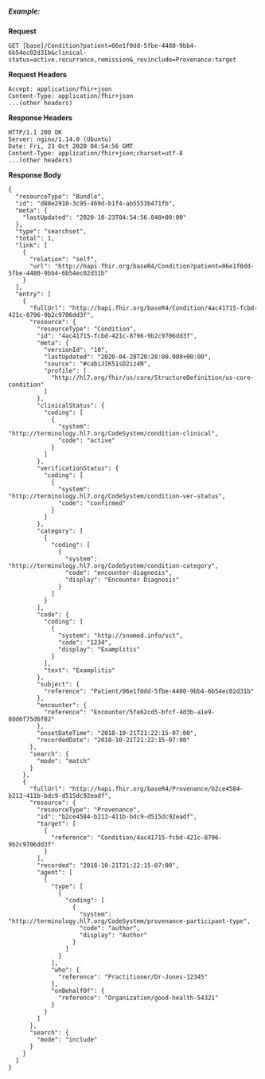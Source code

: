 <!--
#### Scenario

Payer A Seeks Insured Person/Patient B's Active Conditions from Provider C to confirm medical necessity.

##### Preconditions and Assumptions:

- Payer A is authorized and has the appropriate scopes to access the health records of Patient B from Provider C using FHIR RESTful Queries
- Payer A knows the *logical id* of the resource for Patient B
- Payer A knows the appropriate codes for searching for active conditions

Following guidance in US Core searches for all active conditions using the combination of the patient and clinical-status search parameters:

`GET [base]/Condition?patient=[reference]&clinical-status=active,recurrance,remission
`
-->

##### Example:

**Request**
~~~
GET [base]/Condition?patient=06e1f0dd-5fbe-4480-9bb4-6b54ec02d31b&clinical-status=active,recurrance,remission&_revinclude=Provenance:target
~~~

**Request Headers**

~~~
Accept: application/fhir+json
Content-Type: application/fhir+json
...(other headers)
~~~

**Response Headers**

~~~
HTTP/1.1 200 OK
Server: nginx/1.14.0 (Ubuntu)
Date: Fri, 23 Oct 2020 04:54:56 GMT
Content-Type: application/fhir+json;charset=utf-8
...(other headers)
~~~

**Response Body**

~~~
{
  "resourceType": "Bundle",
  "id": "d88e2910-3c95-469d-b1f4-ab5553b471fb",
  "meta": {
    "lastUpdated": "2020-10-23T04:54:56.048+00:00"
  },
  "type": "searchset",
  "total": 1,
  "link": [
    {
      "relation": "self",
      "url": "http://hapi.fhir.org/baseR4/Condition?patient=06e1f0dd-5fbe-4480-9bb4-6b54ec02d31b"
    }
  ],
  "entry": [
    {
      "fullUrl": "http://hapi.fhir.org/baseR4/Condition/4ac41715-fcbd-421c-8796-9b2c9706dd3f",
      "resource": {
        "resourceType": "Condition",
        "id": "4ac41715-fcbd-421c-8796-9b2c9706dd3f",
        "meta": {
          "versionId": "10",
          "lastUpdated": "2020-04-28T20:28:00.008+00:00",
          "source": "#cabiJIK51sD2iz4N",
          "profile": [
            "http://hl7.org/fhir/us/core/StructureDefinition/us-core-condition"
          ]
        },
        "clinicalStatus": {
          "coding": [
            {
              "system": "http://terminology.hl7.org/CodeSystem/condition-clinical",
              "code": "active"
            }
          ]
        },
        "verificationStatus": {
          "coding": [
            {
              "system": "http://terminology.hl7.org/CodeSystem/condition-ver-status",
              "code": "confirmed"
            }
          ]
        },
        "category": [
          {
            "coding": [
              {
                "system": "http://terminology.hl7.org/CodeSystem/condition-category",
                "code": "encounter-diagnosis",
                "display": "Encounter Diagnosis"
              }
            ]
          }
        ],
        "code": {
          "coding": [
            {
              "system": "http://snomed.info/sct",
              "code": "1234",
              "display": "Examplitis"
            }
          ],
          "text": "Examplitis"
        },
        "subject": {
          "reference": "Patient/06e1f0dd-5fbe-4480-9bb4-6b54ec02d31b"
        },
        "encounter": {
          "reference": "Encounter/5fe62cd5-bfcf-4d3b-a1e9-80d6f75d6f82"
        },
        "onsetDateTime": "2018-10-21T21:22:15-07:00",
        "recordedDate": "2018-10-21T21:22:15-07:00"
      },
      "search": {
        "mode": "match"
      }
    },
    {
      "fullUrl": "http://hapi.fhir.org/baseR4/Provenance/b2ce4584-b213-411b-bdc9-d515dc92eadf",
      "resource": {
        "resourceType": "Provenance",
        "id": "b2ce4584-b213-411b-bdc9-d515dc92eadf",
        "target": [
          {
            "reference": "Condition/4ac41715-fcbd-421c-8796-9b2c9706dd3f"
          }
        ],
        "recorded": "2018-10-21T21:22:15-07:00",
        "agent": [
          {
            "type": [
              {
                "coding": [
                  {
                    "system": "http://terminology.hl7.org/CodeSystem/provenance-participant-type",
                    "code": "author",
                    "display": "Author"
                  }
                ]
              }
            ],
            "who": {
              "reference": "Practitioner/Dr-Jones-12345"
            },
            "onBehalfOf": {
              "reference": "Organization/good-health-54321"
            }
          }
        ]
      },
      "search": {
        "mode": "include"
      }
    }
  ]
}
~~~
